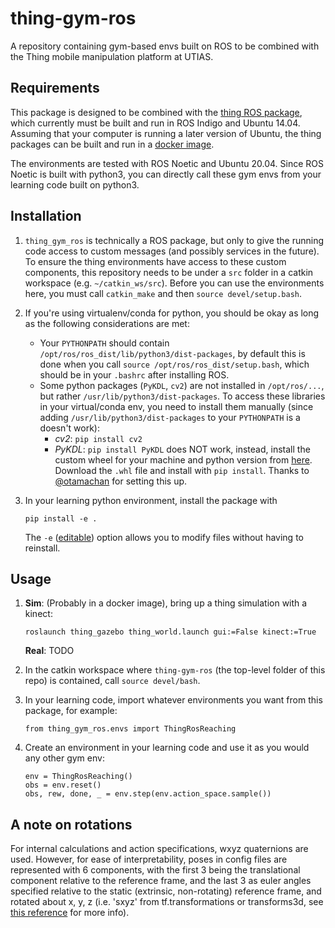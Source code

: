 # thing-gym-ros
A repository containing gym-based envs built on ROS to be combined with the Thing mobile manipulation platform at UTIAS. 

## Requirements
This package is designed to be combined with the [thing ROS package](https://github.com/utiasSTARS/thing), which currently must be built and run in ROS Indigo and Ubuntu 14.04. Assuming that your computer is running a later version of Ubuntu, the thing packages can be built and run in a [docker image](https://github.com/trevorablett/rosdocked-thing/tree/nvidia-fixes).

The environments are tested with ROS Noetic and Ubuntu 20.04. Since ROS Noetic is built with python3, you can directly call these gym envs from your learning code built on python3.

## Installation
1. `thing_gym_ros` is technically a ROS package, but only to give the running code access to custom messages (and possibly services in the future). To ensure the thing environments have access to these custom components, this repository needs to be under a `src` folder in a catkin workspace (e.g. `~/catkin_ws/src`). Before you can use the environments here, you must call `catkin_make` and then `source devel/setup.bash`.

2. If you're using virtualenv/conda for python, you should be okay as long as the following considerations are met:
    - Your `PYTHONPATH` should contain `/opt/ros/ros_dist/lib/python3/dist-packages`, by default this is done when you call `source /opt/ros/ros_dist/setup.bash`, which should be in your `.bashrc` after installing ROS.
    - Some python packages (`PyKDL`, `cv2`) are not installed in `/opt/ros/...`, but rather `/usr/lib/python3/dist-packages`. To access these libraries in your virtual/conda env, you need to install them manually (since adding `/usr/lib/python3/dist-packages` to your `PYTHONPATH` is a doesn't work):
        - *cv2*: `pip install cv2`
        - *PyKDL*: `pip install PyKDL` does NOT work, instead, install the custom wheel for your machine and python version from [here](https://rospypi.github.io/simple/pykdl/). Download the `.whl` file and install with `pip install`. Thanks to [@otamachan](https://github.com/otamachan) for setting this up.

3. In your learning python environment, install the package with
    ```
    pip install -e .
    ```
    The `-e` ([editable](https://pip.pypa.io/en/stable/reference/pip_install/#editable-installs)) option allows you to modify files without having to reinstall.

## Usage

1. **Sim**: (Probably in a docker image), bring up a thing simulation with a kinect:
    ```
    roslaunch thing_gazebo thing_world.launch gui:=False kinect:=True
    ```
   **Real**: TODO

2. In the catkin workspace where `thing-gym-ros` (the top-level folder of this repo) is contained, call `source devel/bash`.

3. In your learning code, import whatever environments you want from this package, for example:
    ```
    from thing_gym_ros.envs import ThingRosReaching
    ```
  
4. Create an environment in your learning code and use it as you would any other gym env:
    ```
    env = ThingRosReaching()
    obs = env.reset()
    obs, rew, done, _ = env.step(env.action_space.sample())
    ```
## A note on rotations
For internal calculations and action specifications, wxyz quaternions are used. However, for ease of interpretability, poses in config files are represented with 6 components, with the first 3 being the translational component relative to the reference frame, and the last 3 as euler angles specified relative to the static (extrinsic, non-rotating) reference frame, and rotated about x, y, z (i.e. 'sxyz' from tf.transformations or transforms3d, see [this reference](https://matthew-brett.github.io/transforms3d/reference/transforms3d.euler.html#specifying-angle-conventions) for more info).